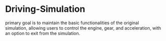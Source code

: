 # Driving-Simulation
primary goal is to maintain the basic functionalities of the original simulation, allowing users to control the engine, gear, and acceleration, with an option to exit from the simulation.
